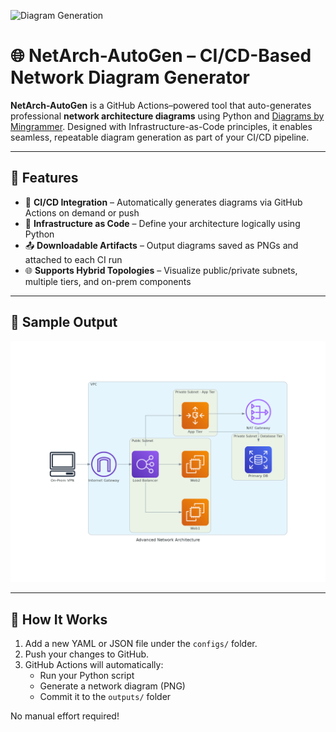 ![Diagram Generation](https://github.com/ird1natris/NetArch-AutoGen/actions/workflows/generate-diagram.yml/badge.svg)

# 🌐 NetArch-AutoGen – CI/CD-Based Network Diagram Generator

**NetArch-AutoGen** is a GitHub Actions–powered tool that auto-generates professional **network architecture diagrams** using Python and [Diagrams by Mingrammer](https://diagrams.mingrammer.com/). Designed with Infrastructure-as-Code principles, it enables seamless, repeatable diagram generation as part of your CI/CD pipeline.

---

## 🔧 Features

- 🔁 **CI/CD Integration** – Automatically generates diagrams via GitHub Actions on demand or push
- 📐 **Infrastructure as Code** – Define your architecture logically using Python
- 📤 **Downloadable Artifacts** – Output diagrams saved as PNGs and attached to each CI run
- 🌐 **Supports Hybrid Topologies** – Visualize public/private subnets, multiple tiers, and on-prem components

---

## 📌 Sample Output

![Network Diagram](assets/sample-output.png)

---
## 🚀 How It Works

1. Add a new YAML or JSON file under the `configs/` folder.
2. Push your changes to GitHub.
3. GitHub Actions will automatically:
   - Run your Python script
   - Generate a network diagram (PNG)
   - Commit it to the `outputs/` folder

No manual effort required!

